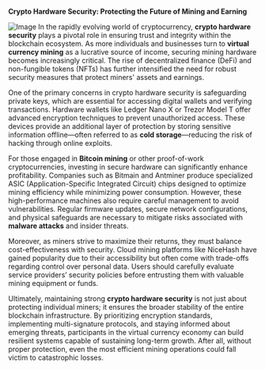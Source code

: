 **Crypto Hardware Security: Protecting the Future of Mining and Earning**


![Image](https://github.com/user-attachments/assets/31692037-0104-4703-abd1-696b6a7dd41b)
In the rapidly evolving world of cryptocurrency, **crypto hardware security** plays a pivotal role in ensuring trust and integrity within the blockchain ecosystem. As more individuals and businesses turn to **virtual currency mining** as a lucrative source of income, securing mining hardware becomes increasingly critical. The rise of decentralized finance (DeFi) and non-fungible tokens (NFTs) has further intensified the need for robust security measures that protect miners' assets and earnings.

One of the primary concerns in crypto hardware security is safeguarding private keys, which are essential for accessing digital wallets and verifying transactions. Hardware wallets like Ledger Nano X or Trezor Model T offer advanced encryption techniques to prevent unauthorized access. These devices provide an additional layer of protection by storing sensitive information offline—often referred to as **cold storage**—reducing the risk of hacking through online exploits.

For those engaged in **Bitcoin mining** or other proof-of-work cryptocurrencies, investing in secure hardware can significantly enhance profitability. Companies such as Bitmain and Antminer produce specialized ASIC (Application-Specific Integrated Circuit) chips designed to optimize mining efficiency while minimizing power consumption. However, these high-performance machines also require careful management to avoid vulnerabilities. Regular firmware updates, secure network configurations, and physical safeguards are necessary to mitigate risks associated with **malware attacks** and insider threats.

Moreover, as miners strive to maximize their returns, they must balance cost-effectiveness with security. Cloud mining platforms like NiceHash have gained popularity due to their accessibility but often come with trade-offs regarding control over personal data. Users should carefully evaluate service providers’ security policies before entrusting them with valuable mining equipment or funds.

Ultimately, maintaining strong **crypto hardware security** is not just about protecting individual miners; it ensures the broader stability of the entire blockchain infrastructure. By prioritizing encryption standards, implementing multi-signature protocols, and staying informed about emerging threats, participants in the virtual currency economy can build resilient systems capable of sustaining long-term growth. After all, without proper protection, even the most efficient mining operations could fall victim to catastrophic losses.